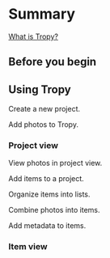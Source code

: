 # Summary

[What is Tropy?](/doc/Tropy_intro.md)

## Before you begin



## Using Tropy

Create a new project.

Add photos to Tropy.



### Project view

View photos in project view.

Add items to a project.

Organize items into lists.

Combine photos into items.

Add metadata to items.

### Item view















